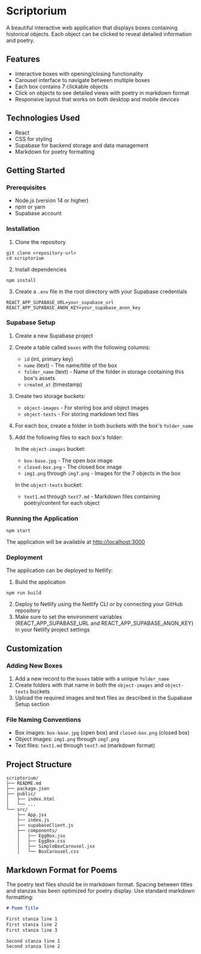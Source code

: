 # Scriptorium

A beautiful interactive web application that displays boxes containing historical objects. Each object can be clicked to reveal detailed information and poetry.

## Features

- Interactive boxes with opening/closing functionality
- Carousel interface to navigate between multiple boxes
- Each box contains 7 clickable objects
- Click on objects to see detailed views with poetry in markdown format
- Responsive layout that works on both desktop and mobile devices

## Technologies Used

- React
- CSS for styling
- Supabase for backend storage and data management
- Markdown for poetry formatting

## Getting Started

### Prerequisites

- Node.js (version 14 or higher)
- npm or yarn
- Supabase account

### Installation

1. Clone the repository
```
git clone <repository-url>
cd scriptorium
```

2. Install dependencies
```
npm install
```

3. Create a `.env` file in the root directory with your Supabase credentials
```
REACT_APP_SUPABASE_URL=your_supabase_url
REACT_APP_SUPABASE_ANON_KEY=your_supabase_anon_key
```

### Supabase Setup

1. Create a new Supabase project
2. Create a table called `boxes` with the following columns:
   - `id` (int, primary key)
   - `name` (text) - The name/title of the box
   - `folder_name` (text) - Name of the folder in storage containing this box's assets
   - `created_at` (timestamp)

3. Create two storage buckets:
   - `object-images` - For storing box and object images
   - `object-texts` - For storing markdown text files

4. For each box, create a folder in both buckets with the box's `folder_name`
5. Add the following files to each box's folder:

   In the `object-images` bucket:
   - `box-base.jpg` - The open box image
   - `closed-box.png` - The closed box image
   - `img1.png` through `img7.png` - Images for the 7 objects in the box

   In the `object-texts` bucket:
   - `text1.md` through `text7.md` - Markdown files containing poetry/content for each object

### Running the Application

```
npm start
```

The application will be available at [http://localhost:3000](http://localhost:3000)

### Deployment

The application can be deployed to Netlify:

1. Build the application
```
npm run build
```

2. Deploy to Netlify using the Netlify CLI or by connecting your GitHub repository
3. Make sure to set the environment variables (REACT_APP_SUPABASE_URL and REACT_APP_SUPABASE_ANON_KEY) in your Netlify project settings

## Customization

### Adding New Boxes

1. Add a new record to the `boxes` table with a unique `folder_name`
2. Create folders with that name in both the `object-images` and `object-texts` buckets
3. Upload the required images and text files as described in the Supabase Setup section

### File Naming Conventions

- Box images: `box-base.jpg` (open box) and `closed-box.png` (closed box)
- Object images: `img1.png` through `img7.png`
- Text files: `text1.md` through `text7.md` (markdown format)

## Project Structure

```
scriptorium/
├── README.md
├── package.json
├── public/
│   ├── index.html
│   └── ...
└── src/
    ├── App.jsx
    ├── index.js
    ├── supabaseClient.js
    ├── components/
    │   ├── EggBox.jsx
    │   ├── EggBox.css
    │   ├── SimpleBoxCarousel.jsx
    │   └── BoxCarousel.css
```

## Markdown Format for Poems

The poetry text files should be in markdown format. Spacing between titles and stanzas has been optimized for poetry display. Use standard markdown formatting:

```markdown
# Poem Title

First stanza line 1
First stanza line 2
First stanza line 3

Second stanza line 1
Second stanza line 2
``` 